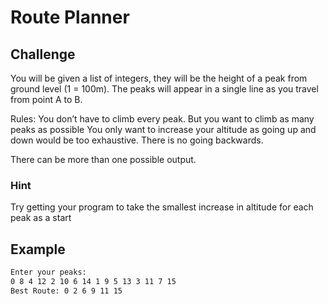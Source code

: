 # Route Planner

## Challenge

You will be given a list of integers, they will be the height of a peak from ground level (1 = 100m). The peaks will appear in a single line as you travel from point A to B. 

Rules:
You don’t have to climb every peak. But you want to climb as many peaks as possible
You only want to increase your altitude as going up and down would be too exhaustive. 
There is no going backwards.

There can be more than one possible output.

### Hint

Try getting your program to take the smallest increase in altitude for each peak as a start


## Example

```bash
Enter your peaks:
0 8 4 12 2 10 6 14 1 9 5 13 3 11 7 15
Best Route: 0 2 6 9 11 15
```
